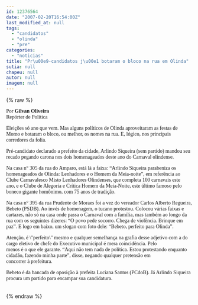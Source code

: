 ```yaml
---
id: 12376564
date: "2007-02-20T16:54:00Z"
last_modified_at: null
tags:
  - "candidatos"
  - "olinda"
  - "pre"
categories:
  - "noticias"
title: "Pr\u00e9-candidatos j\u00e1 botaram o bloco na rua em Olinda"
sutia: null
chapeu: null
autor: null
imagem: null
---
```

{% raw %}
<p><P><FONT face=Verdana>Por <STRONG>Gilvan Oliveira</STRONG></FONT><FONT face=Verdana><BR>Repórter de Política</FONT></P></p>
<p><P><FONT face=Verdana>Eleições só ano que vem. Mas alguns políticos de Olinda aproveitaram as&nbsp;festas de Momo e botaram o bloco, ou melhor, os nomes na rua. E, lógico, nos principais corredores da folia.</FONT></P></p>
<p><P><FONT face=Verdana>Pré-candidato declarado a prefeito da cidade, Arlindo Siqueira (sem partido) mandou seu recado pegando carona nos dois homenageados deste ano do Carnaval olindense.</FONT></P></p>
<p><P><FONT face=Verdana>Na casa n° 305 da rua do Amparo, está lá a faixa: “Arlindo Siqueira parabeniza os homenageados de Olinda: Lenhadores e o Homem da Meia-noite”, em referência ao Clube Carnavalesco Misto Lenhadores Olindenses, que completa 100 carnavais este <BR>ano, e o Clube de Alegoria e Crítica Homem da Meia-Noite, este último famoso pelo boneco gigante homônimo, com 75 anos de tradição.<BR></P></FONT></p>
<p><P><FONT face=Verdana>Na casa n° 395 da rua Prudente de Moraes foi a vez do vereador Carlos Alberto Regueira, Bebeto (PSDB). Ao invés de homenagem, o tucano protestou. Colocou várias faixas e cartazes, não só na casa onde passa o Carnaval com a família, mas também ao longo da rua com os seguintes dizeres: “O povo pede&nbsp;socorro. Chega de violência. Brinque em paz”. E logo em baixo, um slogan com foto dele: “Bebeto, perfeito para Olinda”.<BR></FONT></P></p>
<p><P><FONT face=Verdana>Atenção, é \"perfeito\" mesmo&nbsp;e qualquer semelhança na grafia desse adjetivo com a do cargo eletivo de chefe do Executivo municipal é mera coincidência. Pelo <BR>menos é o que ele garante. “Aqui não tem nada de política. Estou protestando enquanto cidadão, fazendo minha parte”, disse, negando qualquer pretensão em <BR>concorrer à prefeitura.<BR></FONT></P></p>
<p><P><FONT face=Verdana>Bebeto é da bancada de oposição à prefeita Luciana Santos (PCdoB). Já Arlindo Siqueira procura um partido para encampar sua candidatura.<BR></FONT><BR></P> </p>
{% endraw %}
